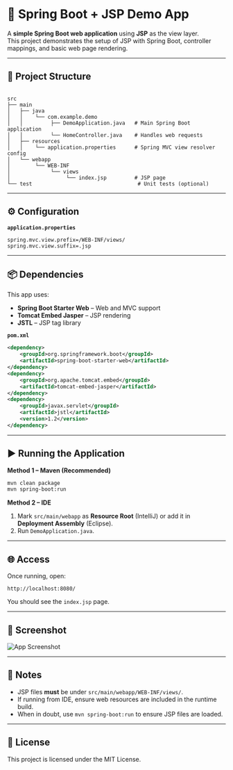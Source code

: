 

# 🚀 Spring Boot + JSP Demo App

A **simple Spring Boot web application** using **JSP** as the view layer.  
This project demonstrates the setup of JSP with Spring Boot, controller mappings, and basic web page rendering.

---

## 📂 Project Structure

```

src
├── main
│   ├── java
│   │    └── com.example.demo
│   │         ├── DemoApplication.java   # Main Spring Boot application
│   │         └── HomeController.java    # Handles web requests
│   ├── resources
│   │    └── application.properties      # Spring MVC view resolver config
│   └── webapp
│        └── WEB-INF
│             └── views
│                  └── index.jsp         # JSP page
└── test                                  # Unit tests (optional)

````

---

## ⚙️ Configuration

**`application.properties`**
```properties
spring.mvc.view.prefix=/WEB-INF/views/
spring.mvc.view.suffix=.jsp
````

---

## 📦 Dependencies

This app uses:

* **Spring Boot Starter Web** – Web and MVC support
* **Tomcat Embed Jasper** – JSP rendering
* **JSTL** – JSP tag library

**`pom.xml`**

```xml
<dependency>
    <groupId>org.springframework.boot</groupId>
    <artifactId>spring-boot-starter-web</artifactId>
</dependency>
<dependency>
    <groupId>org.apache.tomcat.embed</groupId>
    <artifactId>tomcat-embed-jasper</artifactId>
</dependency>
<dependency>
    <groupId>javax.servlet</groupId>
    <artifactId>jstl</artifactId>
    <version>1.2</version>
</dependency>
```

---

## ▶️ Running the Application

**Method 1 – Maven (Recommended)**

```bash
mvn clean package
mvn spring-boot:run
```

**Method 2 – IDE**

1. Mark `src/main/webapp` as **Resource Root** (IntelliJ) or add it in **Deployment Assembly** (Eclipse).
2. Run `DemoApplication.java`.

---

## 🌐 Access

Once running, open:

```
http://localhost:8080/
```

You should see the `index.jsp` page.

---

## 📸 Screenshot

![App Screenshot](https://via.placeholder.com/800x400.png?text=Spring+Boot+JSP+Demo)

---

## 📌 Notes

* JSP files **must** be under `src/main/webapp/WEB-INF/views/`.
* If running from IDE, ensure web resources are included in the runtime build.
* When in doubt, use `mvn spring-boot:run` to ensure JSP files are loaded.

---

## 📝 License

This project is licensed under the MIT License.

